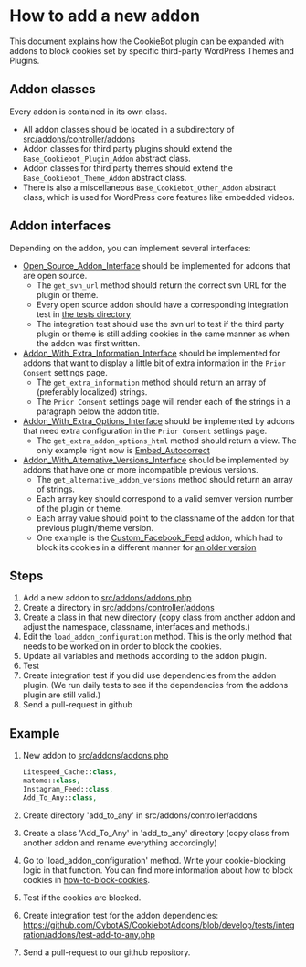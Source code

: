 # How to add a new addon

This document explains how the CookieBot plugin can be expanded with addons to block cookies set by specific third-party WordPress Themes and Plugins.

Addon classes
---
Every addon is contained in its own class.
- All addon classes should be located in a subdirectory of [src/addons/controller/addons](../src/addons/controller/addons)
- Addon classes for third party plugins should extend the `Base_Cookiebot_Plugin_Addon` abstract class.
- Addon classes for third party themes should extend the `Base_Cookiebot_Theme_Addon` abstract class.
- There is also a miscellaneous `Base_Cookiebot_Other_Addon` abstract class, which is used for WordPress core features like embedded videos.

Addon interfaces
---
Depending on the addon, you can implement several interfaces:
- [Open_Source_Addon_Interface](../src/lib/Open_Source_Addon_Interface.php) should be implemented for addons that are open source.
  - The `get_svn_url` method should return the correct svn URL for the plugin or theme.
  - Every open source addon should have a corresponding integration test in [the tests directory](../tests/integration/addons)
  - The integration test should use the svn url to test if the third party plugin or theme is still adding cookies in the same manner as when the addon was first written.
- [Addon_With_Extra_Information_Interface](../src/lib/Addon_With_Extra_Information_Interface.php) should be implemented for addons that want to display a little bit of extra information in the `Prior Consent` settings page.
  - The `get_extra_information` method should return an array of (preferably localized) strings.
  - The `Prior Consent` settings page will render each of the strings in a paragraph below the addon title.
- [Addon_With_Extra_Options_Interface](../src/lib/Addon_With_Extra_Options_Interface.php) should be implemented by addons that need extra configuration in the `Prior Consent` settings page.
  - The `get_extra_addon_options_html` method should return a view. The only example right now is [Embed_Autocorrect](../src/addons/controller/addons/embed_autocorrect/Embed_Autocorrect.php)
- [Addon_With_Alternative_Versions_Interface](../src/lib/Addon_With_Alternative_Versions_Interface.php) should be implemented by addons that have one or more incompatible previous versions.
   - The `get_alternative_addon_versions` method should return an array of strings.
   - Each array key should correspond to a valid semver version number of the plugin or theme.
   - Each array value should point to the classname of the addon for that previous plugin/theme version.
   - One example is the [Custom_Facebook_Feed](../src/addons/controller/addons/custom_facebook_feed/Custom_Facebook_Feed.php) addon, which had to block its cookies in a different manner for [an older version](../src/addons/controller/addons/custom_facebook_feed/Custom_Facebook_Feed_Version_2_17_1.php)

Steps
---

1. Add a new addon to [src/addons/addons.php](../src/addons/addons.php)
2. Create a directory in [src/addons/controller/addons](../src/addons/controller/addons)
3. Create a class in that new directory (copy class from another addon and adjust the namespace, classname, interfaces and methods.)
4. Edit the `load_addon_configuration` method. This is the only method that needs to be worked on in order to block the cookies.
5. Update all variables and methods according to the addon plugin.
6. Test
7. Create integration test if you did use dependencies from the addon plugin. (We run daily tests to see if the dependencies from the addons plugin are still valid.)
8. Send a pull-request in github

Example
---
1. New addon to [src/addons/addons.php](../src/addons/addons.php)

    ```php
    Litespeed_Cache::class,
	matomo::class,
	Instagram_Feed::class,
    Add_To_Any::class,
    ```

2. Create directory 'add_to_any' in src/addons/controller/addons

3. Create a class 'Add_To_Any' in 'add_to_any' directory (copy class from another addon and rename everything accordingly)

5. Go to 'load_addon_configuration' method. Write your cookie-blocking logic in that function. You can find more information about how to block cookies in [how-to-block-cookies](how-to-block-cookies.md).

6. Test if the cookies are blocked.

7. Create integration test for the addon dependencies: https://github.com/CybotAS/CookiebotAddons/blob/develop/tests/integration/addons/test-add-to-any.php

8. Send a pull-request to our github repository.
